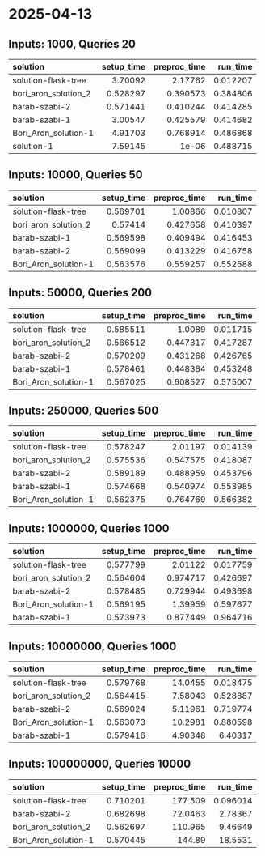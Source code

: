 # 2025-04-13

## Inputs: 1000, Queries 20

| solution             |   setup_time |   preproc_time |   run_time |
|:---------------------|-------------:|---------------:|-----------:|
| solution-flask-tree  |     3.70092  |       2.17762  |   0.012207 |
| bori_aron_solution_2 |     0.528297 |       0.390573 |   0.384806 |
| barab-szabi-2        |     0.571441 |       0.410244 |   0.414285 |
| barab-szabi-1        |     3.00547  |       0.425579 |   0.414682 |
| Bori_Aron_solution-1 |     4.91703  |       0.768914 |   0.486868 |
| solution-1           |     7.59145  |       1e-06    |   0.488715 |

## Inputs: 10000, Queries 50

| solution             |   setup_time |   preproc_time |   run_time |
|:---------------------|-------------:|---------------:|-----------:|
| solution-flask-tree  |     0.569701 |       1.00866  |   0.010807 |
| bori_aron_solution_2 |     0.57414  |       0.427658 |   0.410397 |
| barab-szabi-1        |     0.569598 |       0.409494 |   0.416453 |
| barab-szabi-2        |     0.569099 |       0.413229 |   0.416758 |
| Bori_Aron_solution-1 |     0.563576 |       0.559257 |   0.552588 |

## Inputs: 50000, Queries 200

| solution             |   setup_time |   preproc_time |   run_time |
|:---------------------|-------------:|---------------:|-----------:|
| solution-flask-tree  |     0.585511 |       1.0089   |   0.011715 |
| bori_aron_solution_2 |     0.566512 |       0.447317 |   0.417287 |
| barab-szabi-2        |     0.570209 |       0.431268 |   0.426765 |
| barab-szabi-1        |     0.578461 |       0.448384 |   0.453248 |
| Bori_Aron_solution-1 |     0.567025 |       0.608527 |   0.575007 |

## Inputs: 250000, Queries 500

| solution             |   setup_time |   preproc_time |   run_time |
|:---------------------|-------------:|---------------:|-----------:|
| solution-flask-tree  |     0.578247 |       2.01197  |   0.014139 |
| bori_aron_solution_2 |     0.575536 |       0.547575 |   0.418087 |
| barab-szabi-2        |     0.589189 |       0.488959 |   0.453796 |
| barab-szabi-1        |     0.574668 |       0.540974 |   0.553985 |
| Bori_Aron_solution-1 |     0.562375 |       0.764769 |   0.566382 |

## Inputs: 1000000, Queries 1000

| solution             |   setup_time |   preproc_time |   run_time |
|:---------------------|-------------:|---------------:|-----------:|
| solution-flask-tree  |     0.577799 |       2.01122  |   0.017759 |
| bori_aron_solution_2 |     0.564604 |       0.974717 |   0.426697 |
| barab-szabi-2        |     0.578485 |       0.729944 |   0.493698 |
| Bori_Aron_solution-1 |     0.569195 |       1.39959  |   0.597677 |
| barab-szabi-1        |     0.573973 |       0.877449 |   0.964716 |

## Inputs: 10000000, Queries 1000

| solution             |   setup_time |   preproc_time |   run_time |
|:---------------------|-------------:|---------------:|-----------:|
| solution-flask-tree  |     0.579768 |       14.0455  |   0.018475 |
| bori_aron_solution_2 |     0.564415 |        7.58043 |   0.528887 |
| barab-szabi-2        |     0.569024 |        5.11961 |   0.719774 |
| Bori_Aron_solution-1 |     0.563073 |       10.2981  |   0.880598 |
| barab-szabi-1        |     0.579416 |        4.90348 |   6.40317  |

## Inputs: 100000000, Queries 10000

| solution             |   setup_time |   preproc_time |   run_time |
|:---------------------|-------------:|---------------:|-----------:|
| solution-flask-tree  |     0.710201 |       177.509  |   0.096014 |
| barab-szabi-2        |     0.682698 |        72.0463 |   2.78367  |
| bori_aron_solution_2 |     0.562697 |       110.965  |   9.46649  |
| Bori_Aron_solution-1 |     0.570445 |       144.89   |  18.5531   |